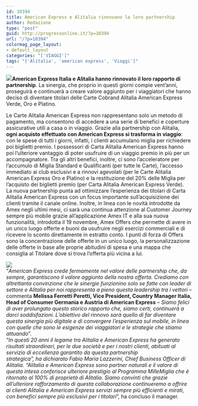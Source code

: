 ```yaml
---
id: 10394
title: American Express e Alitalia rinnovano la loro partnership
author: Redazione
type: "post"
guid: http://progressonline.it/?p=10394
url: "/?p=10394"
colormag_page_layout:
- default_layout
categories: "['VIAGGI']"
tags: "['Alitalia', 'american express', 'Viaggi']"
---
```


![](https://progressonline.it/wp-content/uploads/2018/12/1200px-American_Express_logo_2018.svg_-300x300.png)**American Express Italia e Alitalia hanno rinnovato il loro rapporto di partnership**. La sinergia, che proprio in questi giorni compie vent’anni, proseguirà e continuerà a creare valore aggiunto per i viaggiatori che hanno deciso di diventare titolari delle Carte Cobrand Alitalia American Express Verde, Oro e Platino.

Le Carte Alitalia American Express non rappresentano solo un metodo di pagamento, ma consentono di accedere a una serie di benefici e coperture assicurative utili a casa o in viaggio. Grazie alla partnership con Alitalia, **ogni acquisto effettuato con American Express si trasforma in viaggio**: con le spese di tutti i giorni, infatti, i clienti accumulano miglia per richiedere poi biglietti premio. I possessori di Carta Alitalia American Express hanno poi l’ulteriore vantaggio di poter usufruire di un viaggio premio in più per un accompagnatore. Tra gli altri benefici, inoltre, ci sono l’acceleratore per l’accumulo di Miglia Standard e Qualificanti (per tutte le Carte), l’accesso immediato ai club esclusivi e a rinnovi agevolati (per le Carte Alitalia American Express Oro e Platino) e la restituzione del 20% delle Miglia per l’acquisto dei biglietti premio (per Carta Alitalia American Express Verde).  
La nuova partnership punta ad ottimizzare l’esperienza dei titolari di Carta Alitalia American Express con un focus importante sull’acquisizione dei clienti tramite il canale online. Inoltre, in linea con le novità introdotte da Amex negli ultimi mesi, ci sarà una continua attenzione al Customer Journey sempre più mobile grazie all’applicazione Amex IT e alla sua nuova funzionalità, introdotta il 19 novembre, Amex Offers che permette di avere in un unico luogo offerte e buoni da usufruire negli esercizi commerciali e di ricevere lo sconto direttamente in estratto conto. I punti di forza di Offers sono la concentrazione delle offerte in un unico luogo, la personalizzazione delle offerte in base alle proprie abitudini di spesa e una mappa che consiglia al Titolare dove si trova l’offerta più vicina a lui.

![](https://progressonline.it/wp-content/uploads/2018/12/image002.png)  
“*American Express crede fermamente nel valore delle partnership che, da sempre, garantiscono il valore aggiunto della nostra offerta. Crediamo con altrettanta convinzione che le sinergie funzionino solo se fatte con leader di settore e Alitalia per noi rappresenta a pieno questa leadership tra i vettori* – commenta **Melissa Ferretti Peretti, Vice President, Country Manager Italia, Head of Consumer Germania e Austria di American Express** – *Siamo felici di aver prolungato questo storico rapporto che, siamo certi, continuerà a darci soddisfazioni. L’obiettivo del rinnovo sarà quello di far diventare questa sinergia più digitale e di convergere l’esperienza sul mobile, in linea con quelle che sono le esigenze dei viaggiatori e le strategie che stiamo attuando*”.  
“*In questi 20 anni il legame tra Alitalia e American Express ha generato risultati straordinari, per le due società e per i nostri clienti, abituati al servizio di eccellenza garantito da questa partnership*  
*strategica”, ha dichiarato Fabio Maria Lazzerini, Chief Business Officer di Alitalia. “Alitalia e American Express sono partner naturali e il valore di questa intesa conferisce ulteriore prestigio al Programma MilleMiglia che è ritornato al 100% di proprietà di Alitalia. Siamo convinti che grazie all’ulteriore rafforzamento di questa collaborazione continueremo a offrire ai clienti Alitalia e American Express servizi sempre più efficienti e mirati, con benefici sempre più esclusivi per i titolari*”, ha concluso il manager.
